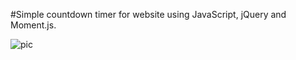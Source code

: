 #Simple countdown timer for website using JavaScript, jQuery and  Moment.js.

![pic](https://github.com/IrinaSpasova/Small-projects-JavaScript/blob/main/Countdown%20Timer/image.png)
